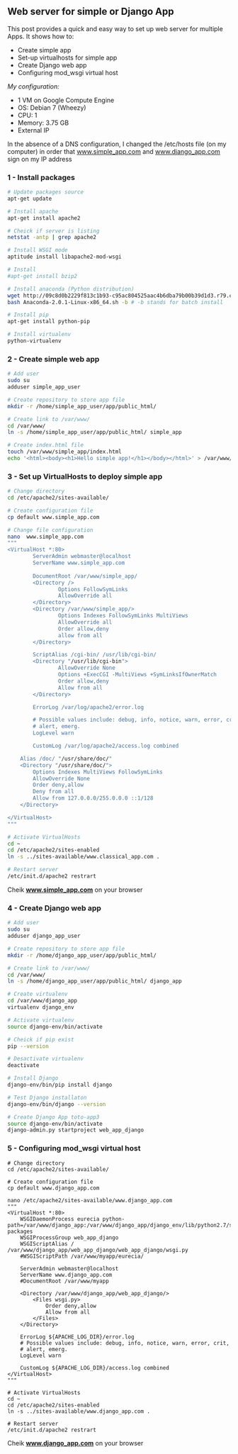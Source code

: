 ## Web server for simple or Django App
This post provides a quick and easy way to set up web server for multiple Apps. It shows how to:
- Create simple app
- Set-up virtualhosts for simple app
- Create Django web app
- Configuring mod_wsgi virtual host

_My configuration:_  
- 1 VM on Google Compute Engine  
- OS: Debian 7 (Wheezy)  
- CPU: 1  
- Memory: 3.75 GB  
- External IP  

In the absence of a DNS configuration, I changed the /etc/hosts file (on my computer) in order that www.simple_app.com and www.django_app.com sign on my IP address

### 1 - Install packages
```sh
# Update packages source
apt-get update

# Install apache 
apt-get install apache2

# Cheick if server is listing
netstat -antp | grep apache2

# Install WSGI mode
aptitude install libapache2-mod-wsgi

# Install 
#apt-get install bzip2

# Install anaconda (Python distribution)
wget http://09c8d0b2229f813c1b93-c95ac804525aac4b6dba79b00b39d1d3.r79.cf1.rackcdn.com/Anaconda-2.0.1-Linux-x86_64.sh
bash Anaconda-2.0.1-Linux-x86_64.sh -b # -b stands for batch install

# Install pip
apt-get install python-pip 

# Install virtualenv
python-virtualenv
```

### 2 - Create simple web app
```sh
# Add user
sudo su
adduser simple_app_user

# Create repository to store app file
mkdir -r /home/simple_app_user/app/public_html/

# Create link to /var/www/
cd /var/www/
ln -s /home/simple_app_user/app/public_html/ simple_app

# Create index.html file 
touch /var/www/simple_app/index.html
echo '<html><body><h1>Hello simple app!</h1></body></html>' > /var/www/simple_app/index.html
```

### 3 - Set up VirtualHosts to deploy simple app
```sh
# Change directory
cd /etc/apache2/sites-available/

# Create configuration file
cp default www.simple_app.com

# Change file configuration
nano  www.simple_app.com
"""
<VirtualHost *:80>
        ServerAdmin webmaster@localhost
        ServerName www.simple_app.com
        
        DocumentRoot /var/www/simple_app/
        <Directory />
                Options FollowSymLinks
                AllowOverride all 
        </Directory>
        <Directory /var/www/simple_app/>
                Options Indexes FollowSymLinks MultiViews
                AllowOverride all 
                Order allow,deny
                allow from all
        </Directory>

        ScriptAlias /cgi-bin/ /usr/lib/cgi-bin/
        <Directory "/usr/lib/cgi-bin">
                AllowOverride None
                Options +ExecCGI -MultiViews +SymLinksIfOwnerMatch
                Order allow,deny
                Allow from all
        </Directory>

        ErrorLog /var/log/apache2/error.log

        # Possible values include: debug, info, notice, warn, error, crit,
        # alert, emerg.
        LogLevel warn

        CustomLog /var/log/apache2/access.log combined

    Alias /doc/ "/usr/share/doc/"
    <Directory "/usr/share/doc/">
        Options Indexes MultiViews FollowSymLinks
        AllowOverride None
        Order deny,allow
        Deny from all
        Allow from 127.0.0.0/255.0.0.0 ::1/128
    </Directory>

</VirtualHost>
"""

# Activate VirtualHosts
cd ~
cd /etc/apache2/sites-enabled
ln -s ../sites-available/www.classical_app.com .

# Restart server
/etc/init.d/apache2 restrart
```
Cheik **www.simple_app.com** on your browser

### 4 - Create Django web app
```sh
# Add user
sudo su
adduser django_app_user

# Create repository to store app file
mkdir -r /home/django_app_user/app/public_html/

# Create link to /var/www/
cd /var/www/
ln -s /home/django_app_user/app/public_html/ django_app

# Create virtualenv
cd /var/www/django_app
virtualenv django_env

# Activate virtualenv
source django-env/bin/activate 

# Cheick if pip exist
pip --version

# Desactivate virtualenv
deactivate

# Install Django
django-env/bin/pip install django

# Test Django installaton
django-env/bin/django --version

# Create Django App toto-app3
source django-env/bin/activate
django-admin.py startproject web_app_django
```

### 5 - Configuring mod_wsgi virtual host
```
# Change directory
cd /etc/apache2/sites-available/

# Create configuration file
cp default www.django_app.com

nano /etc/apache2/sites-available/www.django_app.com
"""
<VirtualHost *:80>
    WSGIDaemonProcess eurecia python-path=/var/www/django_app:/var/www/django_app/django_env/lib/python2.7/site-packages
    WSGIProcessGroup web_app_django 
    WSGIScriptAlias / /var/www/django_app/web_app_django/web_app_django/wsgi.py 
    #WSGIScriptPath /var/www/myapp/eurecia/ 

    ServerAdmin webmaster@localhost 
    ServerName www.django_app.com 
    #DocumentRoot /var/www/myapp 

    <Directory /var/www/django_app/web_app_django/>
        <Files wsgi.py> 
            Order deny,allow 
            Allow from all 
        </Files> 
    </Directory> 

    ErrorLog ${APACHE_LOG_DIR}/error.log 
    # Possible values include: debug, info, notice, warn, error, crit, 
    # alert, emerg. 
    LogLevel warn 
    
    CustomLog ${APACHE_LOG_DIR}/access.log combined
</VirtualHost>
"""

# Activate VirtualHosts
cd ~
cd /etc/apache2/sites-enabled
ln -s ../sites-available/www.django_app.com .

# Restart server
/etc/init.d/apache2 restrart
```

Cheik **www.django_app.com** on your browser




